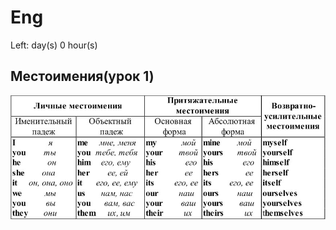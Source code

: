 # Eng

Left:  day(s) 0 hour(s)

## Местоимения(урок 1)

![Eng%2099edf/Untitled.png](Eng%2099edf/Untitled.png)